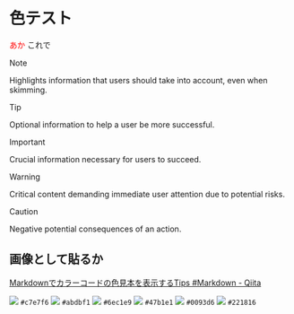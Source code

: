 # 色テスト

<span style="color: #ff0000;">あか</span> これで



> [!NOTE]
> Highlights information that users should take into account, even when skimming.

> [!TIP]
> Optional information to help a user be more successful.

> [!IMPORTANT]
> Crucial information necessary for users to succeed.

> [!WARNING]
> Critical content demanding immediate user attention due to potential risks.

> [!CAUTION]
> Negative potential consequences of an action.

## 画像として貼るか

[Markdownでカラーコードの色見本を表示するTips #Markdown - Qiita](https://qiita.com/suin/items/1f3898c1fa108b1e47b1)

![](https://via.placeholder.com/16/c7e7f6/FFFFFF/?text=%20) `#c7e7f6`
![](https://via.placeholder.com/16/abdbf1/FFFFFF/?text=%20) `#abdbf1`
![](https://via.placeholder.com/16/6ec1e9/FFFFFF/?text=%20) `#6ec1e9`
![](https://via.placeholder.com/16/47b1e1/FFFFFF/?text=%20) `#47b1e1`
![](https://via.placeholder.com/16/0093d6/FFFFFF/?text=%20) `#0093d6`
![](https://via.placeholder.com/16/221816/FFFFFF/?text=%20) `#221816`
